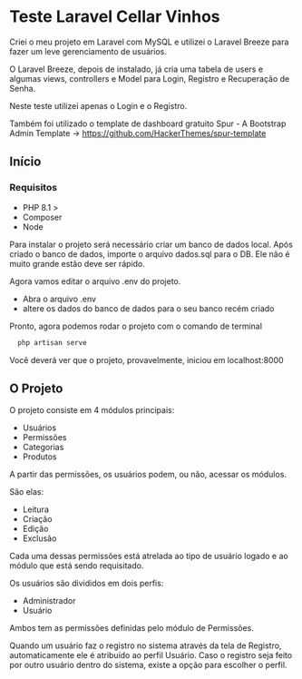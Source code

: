 
# Teste Laravel Cellar Vinhos

Criei o meu projeto em Laravel com MySQL e utilizei o Laravel Breeze para fazer um leve gerenciamento de usuários.

O Laravel Breeze, depois de instalado, já cria uma tabela de users e algumas views, controllers e Model para Login, Registro e Recuperação de Senha.

Neste teste utilizei apenas o Login e o Registro.

Também foi utilizado o template de dashboard gratuito Spur - A Bootstrap Admin Template -> https://github.com/HackerThemes/spur-template

## Início

### Requisitos
- PHP 8.1 >
- Composer
- Node

Para instalar o projeto será necessário criar um banco de dados local. Após criado o banco de dados, importe o arquivo dados.sql para o DB. Ele não é muito grande estão deve ser rápido.

Agora vamos editar o arquivo .env do projeto.

- Abra o arquivo .env
- altere os dados do banco de dados para o seu banco recém criado

Pronto, agora podemos rodar o projeto com o comando de terminal

```bash
  php artisan serve
```

Você deverá ver que o projeto, provavelmente, iniciou em localhost:8000

## O Projeto

O projeto consiste em 4 módulos principais:
- Usuários
- Permissões
- Categorias
- Produtos

A partir das permissões, os usuários podem, ou não, acessar os módulos.

São elas:
- Leitura
- Criação
- Edição
- Exclusão

Cada uma dessas permissões está atrelada ao tipo de usuário logado e ao módulo que está sendo requisitado.

Os usuários são divididos em dois perfis:
- Administrador
- Usuário

Ambos tem as permissões definidas pelo módulo de Permissões.

Quando um usuário faz o registro no sistema através da tela de Registro, automaticamente ele é atribuído ao perfil Usuário. Caso o registro seja feito por outro usuário dentro do sistema, existe a opção para escolher o perfil.
